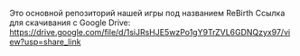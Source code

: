 Это основной репозиторий нашей игры под названием ReBirth
Ссылка для скачивания с Google Drive: https://drive.google.com/file/d/1siJRsHJE5wzPo1gY9TrZVL6GDNQzyx97/view?usp=share_link
